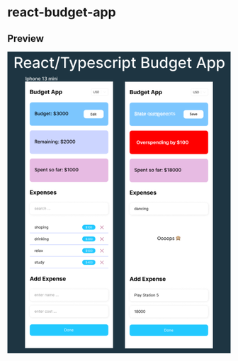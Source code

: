# react-budget-app

## Preview

![Image](https://github.com/BakhmatKirill/react-budget-app/blob/main/preview/react-app-budget.png)

